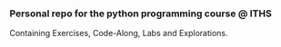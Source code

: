 ### Personal repo for the python programming course @ ITHS
Containing Exercises, Code-Along, Labs and Explorations.
